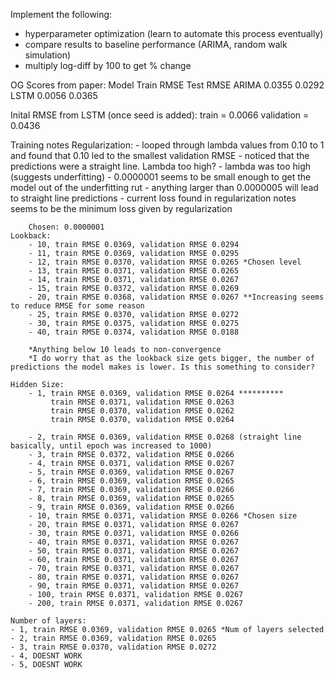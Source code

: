 Implement the following:
- hyperparameter optimization (learn to automate this process eventually)
- compare results to baseline performance (ARIMA, random walk simulation)
- multiply log-diff by 100 to get % change

OG Scores from paper: 
    Model  Train RMSE  Test RMSE
    ARIMA    0.0355      0.0292
    LSTM     0.0056      0.0365

Inital RMSE from LSTM (once seed is added):
    train = 0.0066
    validation = 0.0436

Training notes
    Regularization:
        - looped through lambda values from 0.10 to 1 and found that 0.10 led to the smallest validation RMSE
        - noticed that the predictions were a straight line. Lambda too high?
        - lambda was too high (suggests underfitting)
        - 0.0000001 seems to be small enough to get the model out of the underfitting rut
        - anything larger than 0.0000005 will lead to straight line predictions
        - current loss found in regularization notes seems to be the minimum loss given by regularization

        Chosen: 0.0000001
    Lookback:
        - 10, train RMSE 0.0369, validation RMSE 0.0294
        - 11, train RMSE 0.0369, validation RMSE 0.0295
        - 12, train RMSE 0.0370, validation RMSE 0.0265 *Chosen level
        - 13, train RMSE 0.0371, validation RMSE 0.0265
        - 14, train RMSE 0.0371, validation RMSE 0.0267
        - 15, train RMSE 0.0372, validation RMSE 0.0269
        - 20, train RMSE 0.0368, validation RMSE 0.0267 **Increasing seems to reduce RMSE for some reason
        - 25, train RMSE 0.0370, validation RMSE 0.0272 
        - 30, train RMSE 0.0375, validation RMSE 0.0275
        - 40, train RMSE 0.0374, validation RMSE 0.0188

        *Anything below 10 leads to non-convergence
        *I do worry that as the lookback size gets bigger, the number of predictions the model makes is lower. Is this something to consider?

    Hidden Size:
        - 1, train RMSE 0.0369, validation RMSE 0.0264 **********
             train RMSE 0.0371, validation RMSE 0.0263
             train RMSE 0.0370, validation RMSE 0.0262
             train RMSE 0.0370, validation RMSE 0.0264

        - 2, train RMSE 0.0369, validation RMSE 0.0268 (straight line basically, until epoch was increased to 1000)
        - 3, train RMSE 0.0372, validation RMSE 0.0266
        - 4, train RMSE 0.0371, validation RMSE 0.0267
        - 5, train RMSE 0.0369, validation RMSE 0.0267
        - 6, train RMSE 0.0369, validation RMSE 0.0265
        - 7, train RMSE 0.0369, validation RMSE 0.0266
        - 8, train RMSE 0.0369, validation RMSE 0.0265
        - 9, train RMSE 0.0369, validation RMSE 0.0266
        - 10, train RMSE 0.0371, validation RMSE 0.0266 *Chosen size
        - 20, train RMSE 0.0371, validation RMSE 0.0267
        - 30, train RMSE 0.0371, validation RMSE 0.0266
        - 40, train RMSE 0.0371, validation RMSE 0.0267
        - 50, train RMSE 0.0371, validation RMSE 0.0267
        - 60, train RMSE 0.0371, validation RMSE 0.0267
        - 70, train RMSE 0.0371, validation RMSE 0.0267
        - 80, train RMSE 0.0371, validation RMSE 0.0267
        - 90, train RMSE 0.0371, validation RMSE 0.0267
        - 100, train RMSE 0.0371, validation RMSE 0.0267
        - 200, train RMSE 0.0371, validation RMSE 0.0267
    
    Number of layers:
    - 1, train RMSE 0.0369, validation RMSE 0.0265 *Num of layers selected
    - 2, train RMSE 0.0369, validation RMSE 0.0265
    - 3, train RMSE 0.0370, validation RMSE 0.0272
    - 4, DOESNT WORK
    - 5, DOESNT WORK
        
